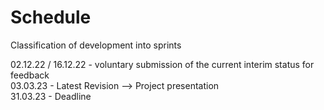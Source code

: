 # Schedule

Classification of development into sprints

02.12.22 / 16.12.22 - voluntary submission of the current interim status for feedback <br>
03.03.23 - Latest Revision --> Project presentation <br>
31.03.23 - Deadline

